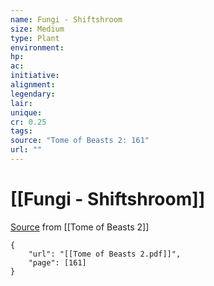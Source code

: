 ```yaml
---
name: Fungi - Shiftshroom
size: Medium
type: Plant
environment: 
hp: 
ac: 
initiative: 
alignment: 
legendary: 
lair: 
unique: 
cr: 0.25
tags: 
source: "Tome of Beasts 2: 161"
url: ""
---
```

# [[Fungi - Shiftshroom]]

[Source](zotero://open-pdf/library/items/9UQIAB6R?page=161) from [[Tome of Beasts 2]]

```pdf
{
	"url": "[[Tome of Beasts 2.pdf]]",
	"page": [161]
}
```

